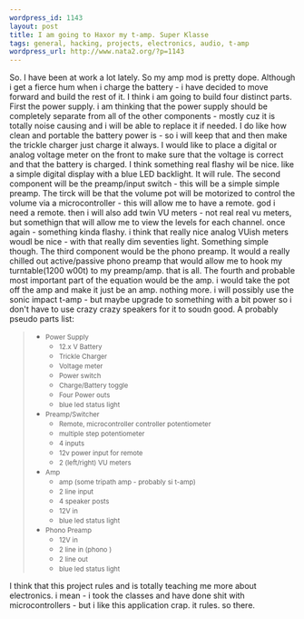 ```yaml
--- 
wordpress_id: 1143
layout: post
title: I am going to Haxor my t-amp. Super Klasse
tags: general, hacking, projects, electronics, audio, t-amp
wordpress_url: http://www.nata2.org/?p=1143
---
```

So. I have been at work a lot lately. So my amp mod is pretty dope. Although i get a fierce hum when i charge the battery - i have decided to move forward and build the rest of it. I think i am going to build four distinct parts. First the power supply. i am thinking that the power supply should be completely separate from all of the other components - mostly cuz it is totally noise causing and i will be able to replace it if needed. I do like how clean and portable the battery power is - so i will keep that and then make the trickle charger just charge it always. I would like to place a digital or analog voltage meter on the front to make sure that the voltage is correct and that the battery is charged. I think something real flashy wil be nice. like a simple digital display with a blue LED backlight. It will rule. The second component will be the preamp/input switch - this will be a simple simple preamp. The tirck will be that the volume pot will be motorized to control the volume via a microcontroller - this will allow me to have a remote. god i need a remote. then i will also add twin VU meters - not real real vu meters, but somethign that will allow me to view the levels for each channel. once again - something kinda flashy. i think that really nice analog VUish meters woudl be nice - with that really dim seventies light. Something simple though. The third component would be the phono preamp. It would a really chilled out active/passive phono preamp that would allow me to hook my turntable(1200 w00t) to my preamp/amp. that is all. The fourth and probable most important part of the equation would be the amp. i would take the pot off the amp and make it just be an amp. nothing more. i will possibly use the sonic impact t-amp - but maybe upgrade to something with a bit power so i don't have to use crazy crazy speakers for it to soudn good. A probably pseudo parts list:
<blockquote>
<ul>
<li><small>Power Supply</small>
<ul>
<li><small>12.x V Battery</small></li>
<li><small>Trickle Charger</small></li>
<li><small>Voltage meter</small></li>
<li><small>Power switch</small></li>
<li><small>Charge/Battery toggle</small></li>
<li><small>Four Power outs</small></li>
<li><small>blue led status light</small></li>
</ul>
</li>
<li><small>Preamp/Switcher</small>
<ul>
<li><small>Remote, microcontroller controller potentiometer</small></li>
<li><small>multiple step potentiometer</small></li>
<li><small>4 inputs</small></li>
<li><small>12v power input for remote</small></li>
<li><small>2 (left/right) VU meters</small></li>
</ul>
</li>
<li><small>Amp</small>
<ul>
<li><small>amp (some tripath amp - probably si t-amp)</small></li>
<li><small>2 line input</small></li>
<li><small>4 speaker posts</small></li>
<li><small>12V in</small></li>
<li><small>blue led status light</small></li>
</ul>
</li>
<li><small>Phono Preamp</small>
<ul>
<li><small>12V in</small></li>
<li><small>2 line in (phono )</small></li>
<li><small>2 line out</small></li>
<li><small>blue led status light</small></li>
</ul>
</li>
</ul>
</blockquote>
I think that this project rules and is totally teaching me more about electronics. i mean - i took the classes and have done shit with microcontrollers - but i like this application crap. it rules. so there.
